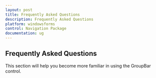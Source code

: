 ```yaml
---
layout: post
title: Frequently Asked Questions
description: Frequently Asked Questions
platform: windowsforms
control: Navigation Package
documentation: ug
---
```

## Frequently Asked Questions

This section will help you become more familiar in using the GroupBar control.